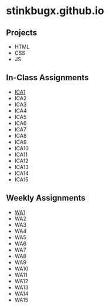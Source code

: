# stinkbugx.github.io

## Projects
* HTML
* CSS
* JS
<!-- Links can be added with [text](link) -->
## In-Class Assignments
* [ICA1](https://docs.google.com/document/d/19QFPeDpvm_zxbZ9z_aUM0-jzictsa9rW4TRNQJ_JJwQ/edit?usp=sharing)
* ICA2
* ICA3
* ICA4
* ICA5
* ICA6
* ICA7
* ICA8
* ICA9
* ICA10
* ICA11
* ICA12
* ICA13
* ICA14
* ICA15

## Weekly Assignments
* [WA1](https://stinkbugx.github.io/wa/wa1.html)
* WA2
* WA3
* WA4
* WA5
* WA6
* WA7
* WA8
* WA9
* WA10
* WA11
* WA12
* WA13
* WA14
* WA15
